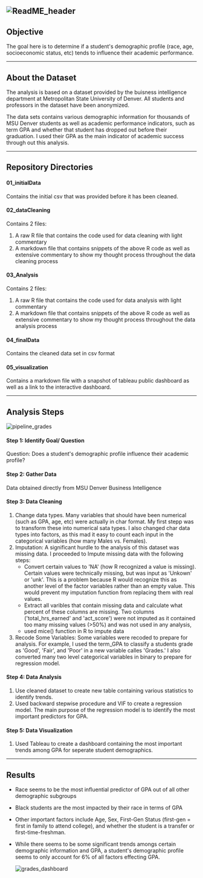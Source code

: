 ![ReadME_header](https://github.com/GabbyGuinard/College-GPA-and-Student-Demographics/assets/129466367/2465b88a-8601-4da7-8928-e88facfcd733)
---

## Objective
The goal here is to determine if a student's demographic profile (race, age, socioeconomic status, etc) tends to influence their academic performance. 



---


## About the Dataset
The analysis is based on a dataset provided by the buisness intelligence department at Metropolitan State University of Denver. All students and professors in the dataset have been anonymized.

The data sets contains various demographic information for thousands of MSU Denver students as well as academic performance indicators, such as term GPA and whether that student has dropped out before their graduation. I used their GPA as the main indicator of academic success through out this analysis.

---


## Repository Directories
#### 01_initialData
Contains the initial csv that was provided before it has been cleaned.
#### 02_dataCleaning
Contains 2 files:
1. A raw R file that contains the code used for data cleaning with light commentary
2. A markdown file that contains snippets of the above R code as well as extensive commentary to show my thought process throughout the data cleaning process
#### 03_Analysis
Contains 2 files:
1. A raw R file that contains the code used for data analysis with light commentary
2. A markdown file that contains snippets of the above R code as well as extensive commentary to show my thought process throughout the data analysis process
#### 04_finalData
Contains the cleaned data set in csv format
#### 05_visualization
Contains a markdown file with a snapshot of tableau public dashboard as well as a link to the interactive dashboard.

---


## Analysis Steps

![pipeline_grades](https://github.com/GabbyGuinard/College-GPA-and-Student-Demographics/assets/129466367/fb9604a1-4932-4d16-86d4-7a691e533323)

#### Step 1: Identify Goal/ Question
Question: Does a student's demographic profile influence their academic profile?
#### Step 2: Gather Data
Data obtained directly from MSU Denver Business Intelligence
#### Step 3: Data Cleaning
  1. Change data types. Many variables that should have been numerical (such as GPA, age, etc) were actually in char format. My first stepp was to transform these into numerical sata types. I also changed char data types into factors, as this mad it easy to count each input in the categorical variables (how many Males vs. Females).
  2. Imputation: A significant hurdle to the analysis of this dataset was missing data. I proceeded to Impute missing data with the following steps:
       - Convert certain values to 'NA' (how R recognized a value is missing). Certain values were technically missing, but was input as 'Unkown' or 'unk'. This is a problem because R            would recognize this as another level of the factor variables rather than an empty value. This would prevent my imputation function from replacing them with real values.
       - Extract all varibles that contain missing data and calculate what percent of these columns are missing. Two columns ('total_hrs_earned' and 'act_score') were not imputed as it           contained too many missing values (>50%) and was not used in any analysis,
       - used mice() function in R to impute data
3. Recode Some Variables: Some variables were recoded to prepare for analysis. For example, I used the term_GPA to classify a students grade as 'Good', 'Fair', and 'Poor' in a new variable calles 'Grades.' I also converted many two level categorical variables in binary to prepare for regression model.
#### Step 4: Data Analysis
  1. Use cleaned dataset to create new table containing various statistics to identify trends.
  2. Used backward stepwise procedure and VIF to create a regression model. The main purpose of the regression model is to identify the most important predictors for GPA.
#### Step 5: Data Visualization
  1. Used Tableau to create a dashboard containing the most important trends among GPA for seperate student demographics.

---


## Results
- Race seems to be the most influential predictor of GPA out of all other demographic subgroups
- Black students are the most impacted by their race in terms of GPA
- Other important factors include Age, Sex, First-Gen Status (first-gen = first in family to attend college), and whether the student is a transfer or first-time-freshman.
- While there seems to be some significant trends amongs certain demographic information and GPA, a student's demographic profile seems to only account for 6% of all factors effecting GPA.

  ![grades_dashboard](https://github.com/GabbyGuinard/College-GPA-and-Student-Demographics/assets/129466367/85815501-b7ba-48a4-af6a-7d0c7a49d1b5)







